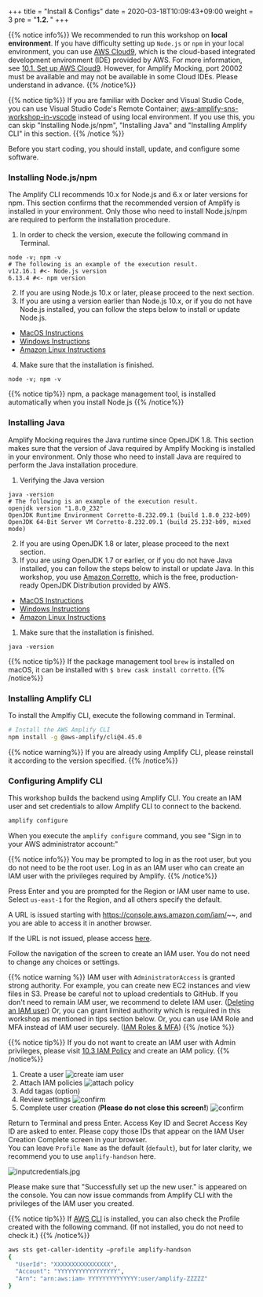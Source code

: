 +++
title = "Install & Configs"
date = 2020-03-18T10:09:43+09:00
weight = 3
pre = "<b>1.2. </b>"
+++



{{% notice info%}}
We recommended to run this workshop on **local environment**.
If you have difficulty setting up `Node.js` or `npm` in your local environment, you can use [AWS Cloud9](https://aws.amazon.com/jp/cloud9/), which is the cloud-based integrated development environment (IDE) provided by AWS.
For more information, see [10.1. Set up AWS Cloud9](/en/100_supplemental_resource/10_cloud9.html).
However, for Amplify Mocking, port 20002 must be available and may not be available in some Cloud IDEs.
Please understand in advance.
{{% /notice%}}

{{% notice tip%}}
If you are familiar with Docker and Visual Studio Code, 
you can use Visual Studio Code's Remote Container; [aws-amplify-sns-workshop-in-vscode](https://github.com/toricls/aws-amplify-sns-workshop-in-vscode) instead of using local environment.
If you use this, you can skip "Installing Node.js/npm", "Installing Java" and "Installing Amplify CLI" in this section.
{{% /notice %}}

Before you start coding, you should install, update, and configure some software.

### Installing Node.js/npm
The Amplify CLI recommends 10.x for Node.js and 6.x or later versions for npm.
This section confirms that the recommended version of Amplify is installed in your environment.
Only those who need to install Node.js/npm are required to perform the installation procedure.

1. In order to check the version, execute the following command in Terminal.
```
node -v; npm -v
# The following is an example of the execution result.
v12.16.1 #<- Node.js version
6.13.4 #<- npm version
```
2. If you are using Node.js 10.x or later, please proceed to the next section.
3. If you are using a version earlier than Node.js 10.x, or if you do not have Node.js installed, you can follow the steps below to install or update Node.js.
  - [MacOS Instructions](https://nodejs.org/en/download/package-manager/#macos)
  - [Windows Instructions](https://nodejs.org/en/download/package-manager/#windows)
  - [Amazon Linux Instructions](https://docs.aws.amazon.com/sdk-for-javascript/v2/developer-guide/setting-up-node-on-ec2-instance.html)
4. Make sure that the installation is finished.
```
node -v; npm -v
```

{{% notice tip%}}
npm, a package management tool, is installed automatically when you install Node.js
{{% /notice%}}

### Installing Java
Amplify Mocking requires the Java runtime since OpenJDK 1.8.
This section makes sure that the version of Java required by Amplify Mocking is installed in your environment.
Only those who need to install Java are required to perform the Java installation procedure.

1. Verifying the Java version
```
java -version
# The following is an example of the execution result.
openjdk version "1.8.0_232"
OpenJDK Runtime Environment Corretto-8.232.09.1 (build 1.8.0_232-b09)
OpenJDK 64-Bit Server VM Corretto-8.232.09.1 (build 25.232-b09, mixed mode)
```
2. If you are using OpenJDK 1.8 or later, please proceed to the next section.
3. If you are using OpenJDK 1.7 or earlier, or if you do not have Java installed, you can follow the steps below to install or update Java. In this workshop, you use [Amazon Corretto](https://aws.amazon.com/corretto/), which is the free, production-ready OpenJDK Distribution provided by AWS.
  - [MacOS Instructions](https://docs.aws.amazon.com/corretto/latest/corretto-8-ug/macos-install.html)
  - [Windows Instructions](https://docs.aws.amazon.com/corretto/latest/corretto-8-ug/windows-7-install.html)
  - [Amazon Linux Instructions](https://docs.aws.amazon.com/corretto/latest/corretto-8-ug/linux-info.html)
1. Make sure that the installation is finished.
```
java -version
```

{{% notice tip%}}
If the package management tool `brew` is installed on macOS, it can be installed with `$ brew cask install corretto`.
{{% /notice%}}

### Installing Amplify CLI
To install the Amplfiy CLI, execute the following command in Terminal.

```bash
# Install the AWS Amplify CLI
npm install -g @aws-amplify/cli@4.45.0
```

{{% notice warning%}}
If you are already using Amplify CLI, please reinstall it according to the version specified.
{{% /notice%}}

### Configuring Amplify CLI
This workshop builds the backend using Amplify CLI. You create an IAM user and set credentials to allow Amplify CLI to connect to the backend.

```sh
amplify configure
```

When you execute the `amplify configure` command, you see "Sign in to your AWS administrator account:"

{{% notice info%}}
You may be prompted to log in as the root user, but you do not need to be the root user.
Log in as an IAM user who can create an IAM user with the privileges required by Amplify.
{{% /notice%}}


Press Enter and you are prompted for the Region or IAM user name to use. Select `us-east-1` for the Region, and all others specify the default.


A URL is issued starting with https://console.aws.amazon.com/iam/~~, and you are able to access it in another browser.

If the URL is not issued, please access [here](https://console.aws.amazon.com/iam/home?region=undefined#/users$new?step=details&accessKey&permissionType=policies&policies=arn:aws:iam::aws:policy%2FAdministratorAccess).

Follow the navigation of the screen to create an IAM user. You do not need to change any choices or settings.

{{% notice warning %}}
IAM user with `AdministratorAccess` is granted strong authority.
For example, you can create new EC2 instances and view files in S3.
Prease be careful not to upload credentials to GitHub.
If you don't need to remain IAM user, we recommend to delete IAM user. ([Deleting an IAM user](https://docs.aws.amazon.com/IAM/latest/UserGuide/id_users_manage.html#id_users_deleting))
Or, you can grant limited authority which is required in this workshop as mentioned in tips section below.
Or, you can use IAM Role and MFA instead of IAM user securely. ([IAM Roles & MFA](https://docs.amplify.aws/cli/usage/iam-roles-mfa))
{{% /notice %}}

{{% notice tip%}}
If you do not want to create an IAM user with Admin privileges, please visit 
[10.3 IAM Policy](../100_supplemental_resource/30_iam_policy.html)
and create an IAM policy.
{{% /notice%}}


1. Create a user ![create iam user](/images/00_prequisites/iam-1-create-user.png)
2. Attach IAM policies ![attach policy](/images/00_prequisites/iam-2-attach-policy.png)
3. Add tagas (option)
4. Review settings ![confirm](/images/00_prequisites/iam-3-create-user.png)
5. Complete user creation (**Please do not close this screen!**) ![confirm](/images/00_prequisites/iam-4-save-url.png)


Return to Terminal and press Enter. Access Key ID and Secret Access Key ID are asked to enter. Please copy those IDs that appear on the IAM User Creation Complete screen in your browser. <br>
You can leave `Profile Name` as the default (`default`), but for later clarity, we recommend you to use `amplify-handson` here.


![inputcredentials.jpg](/images/00_prequisites/inputcredentials.jpg)

Please make sure that "Successfully set up the new user." is appeared on the console.
You can now issue commands from Amplify CLI with the privileges of the IAM user you created.

{{% notice tip%}}
If [AWS CLI](https://docs.aws.amazon.com/ja_jp/cli/latest/userguide/cli-chap-welcome.html) is installed, you can also check the Profile created with the following command.
(If not installed, you do not need to check it.)
{{% /notice%}}

```bash
aws sts get-caller-identity —profile amplify-handson
{
  "UserId": "XXXXXXXXXXXXXXXX",
  "Account": "YYYYYYYYYYYYYYYYY",
  "Arn": "arn:aws:iam። YYYYYYYYYYYYYY:user/amplify-ZZZZZ"
}
```